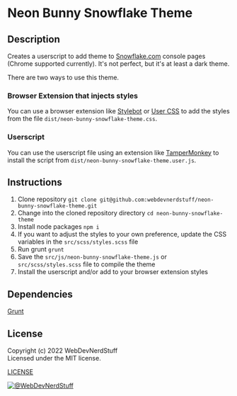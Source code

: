 
# Neon Bunny Snowflake Theme

## Description

Creates a userscript to add theme to [Snowflake.com](https://www.snowflake.com/) console pages (Chrome supported currently). It's not perfect, but it's at least a dark theme.

There are two ways to use this theme.
### Browser Extension that injects styles
You can use a browser extension like [Stylebot](https://chrome.google.com/webstore/detail/stylebot/oiaejidbmkiecgbjeifoejpgmdaleoha?hl=en-US) or [User CSS](https://chrome.google.com/webstore/detail/user-css/okpjlejfhacmgjkmknjhadmkdbcldfcb?hl=en) to add the styles from the file `dist/neon-bunny-snowflake-theme.css`.

### Userscript
You can use the userscript file using an extension like [TamperMonkey](https://www.tampermonkey.net/) to install the script from `dist/neon-bunny-snowflake-theme.user.js`.

## Instructions

1. Clone repository `git clone git@github.com:webdevnerdstuff/neon-bunny-snowflake-theme.git`
2. Change into the cloned repository directory `cd neon-bunny-snowflake-theme`
3. Install node packages `npm i`
4. If you want to adjust the styles to your own preference, update the CSS variables in the `src/scss/styles.scss` file
5. Run grunt `grunt`
6. Save the `src/js/neon-bunny-snowflake-theme.js` or `src/scss/styles.scss` file to compile the theme
7. Install the userscript and/or add to your browser extension styles

## Dependencies

[Grunt](https://gruntjs.com/)  


## License

Copyright (c) 2022 WebDevNerdStuff  
Licensed under the MIT license.

[LICENSE](https://github.com/webdevnerdstuff/neon-bunny-snowflake-theme/blob/master/LICENSE.md)

[![@WebDevNerdStuff](https://img.shields.io/badge/github-webdevnerdstuff-brightgreen.svg)](https://github.com/webdevnerdstuff)
